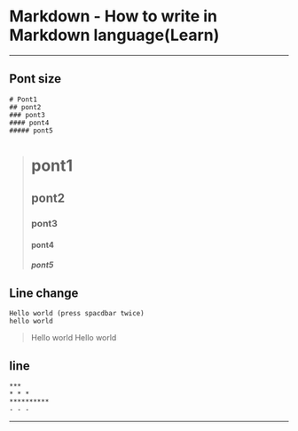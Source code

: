# Markdown - How to write in Markdown language(Learn)  
***
## Pont size
```
# Pont1  
## pont2  
### pont3  
#### pont4  
##### pont5  
```

> # pont1  
> ## pont2  
> ### pont3
> #### pont4  
> ##### pont5

## Line change
```
Hello world (press spacdbar twice) 
hello world
```

> Hello world 
> Hello world

## line
```
***
* * * 
**********
- - -
```

***
